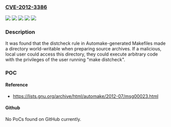 ### [CVE-2012-3386](https://cve.mitre.org/cgi-bin/cvename.cgi?name=CVE-2012-3386)
![](https://img.shields.io/static/v1?label=Product&message=Red%20Hat%20Enterprise%20Linux%205&color=blue)
![](https://img.shields.io/static/v1?label=Product&message=Red%20Hat%20Enterprise%20Linux%206&color=blue)
![](https://img.shields.io/static/v1?label=Version&message=!%200%3A1.11.1-4.el6%20&color=brighgreen)
![](https://img.shields.io/static/v1?label=Version&message=!%200%3A1.9.6-3.el5%20&color=brighgreen)
![](https://img.shields.io/static/v1?label=Vulnerability&message=Incorrect%20Permission%20Assignment%20for%20Critical%20Resource&color=brighgreen)

### Description

It was found that the distcheck rule in Automake-generated Makefiles made a directory world-writable when preparing source archives. If a malicious, local user could access this directory, they could execute arbitrary code with the privileges of the user running "make distcheck".

### POC

#### Reference
- https://lists.gnu.org/archive/html/automake/2012-07/msg00023.html

#### Github
No PoCs found on GitHub currently.

